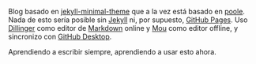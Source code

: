 Blog basado en [jekyll-minimal-theme](http://henrythemes.github.io/jekyll-minimal-theme/) que a la vez está basado en [poole](https://github.com/poole/poole). Nada de esto sería posible sin [Jekyll](https://github.com/jekyll/jekyll) ni, por supuesto, [GitHub Pages](https://pages.github.com). Uso [Dillinger](http://dillinger.io) como editor de [Markdown](https://github.com/adam-p/markdown-here/wiki/Markdown-Cheatsheet) online y [Mou](http://25.io/mou/) como editor offline, y sincronizo con [GitHub Desktop](https://desktop.github.com).

Aprendiendo a escribir siempre, aprendiendo a usar esto ahora.
